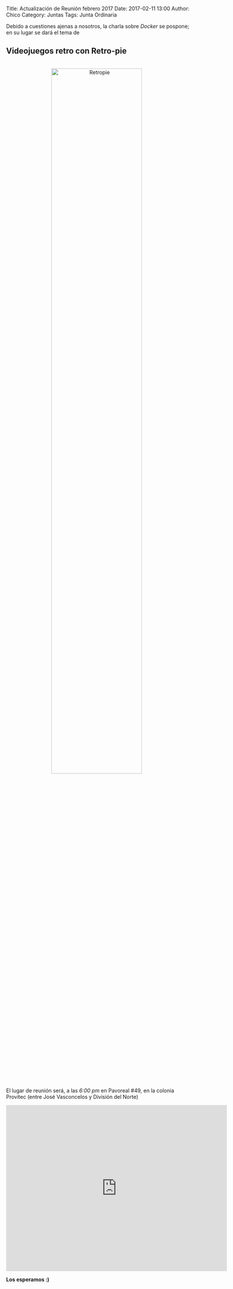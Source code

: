 Title: Actualización de Reunión febrero 2017
Date: 2017-02-11 13:00
Author:  Chico
Category: Juntas
Tags: Junta Ordinaria

Debido a cuestiones ajenas a nosotros, la charla sobre _Docker_ se pospone; en su lugar se dará el tema de

## __Videojuegos retro con Retro-pie__

<br />

<center>
<a class="img-responsive" href="{attach}2017-02-11-actuaizacion-reunion-febrero/Retropie.png"><img class="img-responsive" style="width:70%;height:auto;margin-right:12px;" src="{attach}2017-02-11-actuaizacion-reunion-febrero/Retropie.png" alt="Retropie" width="325" height="250"></a>
</center>

<br />

El lugar de reunión será, a las _6:00 pm_ en Pavoreal #49, en la colonia Provitec (entre José Vasconcelos y División del Norte)

<iframe src="https://www.google.com/maps/embed?pb=!1m18!1m12!1m3!1d3600.330702030189!2d-103.39750578498385!3d25.527358983743586!2m3!1f0!2f0!3f0!3m2!1i1024!2i768!4f13.1!3m3!1m2!1s0x0%3A0x0!2zMjXCsDMxJzM4LjUiTiAxMDPCsDIzJzQzLjEiVw!5e0!3m2!1ses!2s!4v1486840462340" width="600" height="450" frameborder="0" style="border:0" allowfullscreen></iframe>

<br />

__Los esperamos :)__
